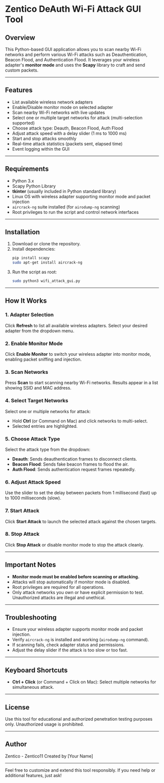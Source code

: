 # Zentico DeAuth Wi-Fi Attack GUI Tool

## Overview

This Python-based GUI application allows you to scan nearby Wi-Fi networks and perform various Wi-Fi attacks such as Deauthentication, Beacon Flood, and Authentication Flood. It leverages your wireless adapter's **monitor mode** and uses the **Scapy** library to craft and send custom packets.

---

## Features

- List available wireless network adapters
- Enable/Disable monitor mode on selected adapter
- Scan nearby Wi-Fi networks with live updates
- Select one or multiple target networks for attack (multi-selection supported)
- Choose attack type: Deauth, Beacon Flood, Auth Flood
- Adjust attack speed with a delay slider (1 ms to 1000 ms)
- Start and stop attacks smoothly
- Real-time attack statistics (packets sent, elapsed time)
- Event logging within the GUI

---

## Requirements

- Python 3.x
- Scapy Python Library
- **tkinter** (usually included in Python standard library)
- Linux OS with wireless adapter supporting monitor mode and packet injection
- `aircrack-ng` suite installed (for `airodump-ng` scanning)
- Root privileges to run the script and control network interfaces

---

## Installation

1. Download or clone the repository.
2. Install dependencies:
    ```bash
    pip install scapy
    sudo apt-get install aircrack-ng
    ```
3. Run the script as root:
    ```bash
    sudo python3 wifi_attack_gui.py
    ```

---

## How It Works

### 1. Adapter Selection  
Click **Refresh** to list all available wireless adapters. Select your desired adapter from the dropdown menu.

### 2. Enable Monitor Mode  
Click **Enable Monitor** to switch your wireless adapter into monitor mode, enabling packet sniffing and injection.

### 3. Scan Networks  
Press **Scan** to start scanning nearby Wi-Fi networks. Results appear in a list showing SSID and MAC address.

### 4. Select Target Networks  
Select one or multiple networks for attack:
- Hold **Ctrl** (or Command on Mac) and click networks to multi-select.
- Selected entries are highlighted.

### 5. Choose Attack Type  
Select the attack type from the dropdown:
- **Deauth**: Sends deauthentication frames to disconnect clients.
- **Beacon Flood**: Sends fake beacon frames to flood the air.
- **Auth Flood**: Sends authentication request frames repeatedly.

### 6. Adjust Attack Speed  
Use the slider to set the delay between packets from 1 millisecond (fast) up to 1000 milliseconds (slow).

### 7. Start Attack  
Click **Start Attack** to launch the selected attack against the chosen targets.

### 8. Stop Attack  
Click **Stop Attack** or disable monitor mode to stop the attack cleanly.

---

## Important Notes

- **Monitor mode must be enabled before scanning or attacking.**  
- Attacks will stop automatically if monitor mode is disabled.  
- Root privileges are required for all operations.  
- Only attack networks you own or have explicit permission to test. Unauthorized attacks are illegal and unethical.  

---

## Troubleshooting

- Ensure your wireless adapter supports monitor mode and packet injection.  
- Verify `aircrack-ng` is installed and working (`airodump-ng` command).  
- If scanning fails, check adapter status and permissions.  
- Adjust the delay slider if the attack is too slow or too fast.  

---

## Keyboard Shortcuts

- **Ctrl + Click** (or Command + Click on Mac): Select multiple networks for simultaneous attack.

---

## License

Use this tool for educational and authorized penetration testing purposes only. Unauthorized usage is prohibited.

---

## Author
Zentico - Zentico11
Created by [Your Name]

---

Feel free to customize and extend this tool responsibly. If you need help or additional features, just ask!
